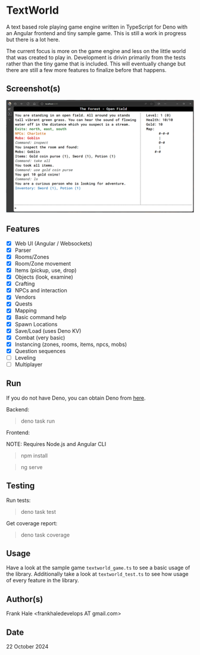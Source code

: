# TextWorld

A text based role playing game engine written in TypeScript for Deno with an
Angular frontend and tiny sample game. This is still a work in progress but
there is a lot here.

The current focus is more on the game engine and less on the little world that
was created to play in. Development is drivin primarily from the tests rather
than the tiny game that is included. This will eventually change but there are
still a few more features to finalize before that happens.

## Screenshot(s)

![Screenshot](screenshots/game.png)

## Features

- [x] Web UI (Angular / Websockets)
- [x] Parser
- [x] Rooms/Zones
- [x] Room/Zone movement
- [x] Items (pickup, use, drop)
- [x] Objects (look, examine)
- [x] Crafting
- [x] NPCs and interaction
- [x] Vendors
- [x] Quests
- [x] Mapping
- [x] Basic command help
- [x] Spawn Locations
- [x] Save/Load (uses Deno KV)
- [x] Combat (very basic)
- [x] Instancing (zones, rooms, items, npcs, mobs)
- [x] Question sequences
- [ ] Leveling
- [ ] Multiplayer

## Run

If you do not have Deno, you can obtain Deno from [here](https://deno.land/).

Backend:

> deno task run

Frontend:

NOTE: Requires Node.js and Angular CLI

> npm install

> ng serve

## Testing

Run tests:

> deno task test

Get coverage report:

> deno task coverage

## Usage

Have a look at the sample game `textworld_game.ts` to see a basic usage of the
library. Additionally take a look at `textworld_test.ts` to see how usage of
every feature in the library.

## Author(s)

Frank Hale &lt;frankhaledevelops AT gmail.com&gt;

## Date

22 October 2024
